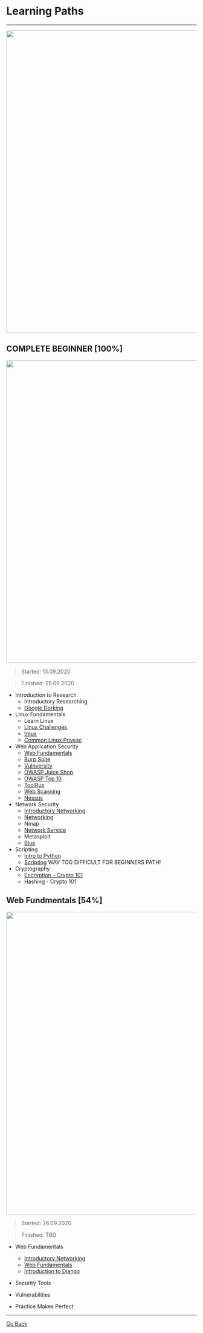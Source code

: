 # Learning Paths
-----------------

<p align="center">
  <img width="800" src="https://github.com/sineczek/TryHackMe/blob/master/images/paths.png">
</p>



## COMPLETE BEGINNER [100%]
<p align="center">
  <img width="800" src="https://raw.githubusercontent.com/sineczek/TryHackMe/master/images/beginner.png">
</p>

> Started: 13.09.2020 

> Finished: 25.09.2020

- Introduction to Research  
	- Introductory Researching
	- [Google Dorking](https://github.com/sineczek/TryHackMe/tree/master/rooms/google_dorking)
- Linux Fundamentals 
	- Learn Linux
	- [Linux Challenges](https://github.com/sineczek/TryHackMe/tree/master/rooms/linux_challenges)
	- [tmux](https://github.com/sineczek/TryHackMe/tree/master/rooms/tmux)
	- [Common Linux Privesc](https://github.com/sineczek/TryHackMe/tree/master/rooms/common_linux_privesc)
- Web Application Security 
	- [Web Fundamentals](https://github.com/sineczek/TryHackMe/tree/master/rooms/web_fundamentls)
	- [Burp Suite](https://github.com/sineczek/TryHackMe/tree/master/rooms/burp_suite)
	- [Vulnversity](https://github.com/sineczek/TryHackMe/tree/master/rooms/vulnversity)
	- [OWASP Juice Shop](https://github.com/sineczek/TryHackMe/tree/master/rooms/owaspjuiceshop)
	- [OWASP Top 10](https://github.com/sineczek/TryHackMe/tree/master/rooms/OWASP_top_10)
	- [ToolRus](https://github.com/sineczek/TryHackMe/tree/master/rooms/toolrus)
	- [Web Scanning](https://github.com/sineczek/TryHackMe/tree/master/rooms/web_scanning)
	- [Nessus](https://github.com/sineczek/TryHackMe/tree/master/rooms/nessus)
- Network Security 
	- [Introductory Networking](https://github.com/sineczek/TryHackMe/tree/master/rooms/introductory_networking)
	- [Networking](https://github.com/sineczek/TryHackMe/tree/master/rooms/networking)
	- Nmap
	- [Network Service](https://github.com/sineczek/TryHackMe/tree/master/rooms/network_services)
	- Metasploit
	- [Blue](https://github.com/sineczek/TryHackMe/tree/master/rooms/blue)
- Scripting
	- [Intro to Python](https://github.com/sineczek/TryHackMe/tree/master/rooms/intro_to_python)
	- [Scripting](https://github.com/sineczek/TryHackMe/tree/master/rooms/scipting) WAY TOO DIFFICULT FOR BEGINNERS PATH!
- Cryptography
	- [Encryption - Crypto 101](https://github.com/sineczek/TryHackMe/tree/master/rooms/encryption101)
	- Hashing - Crypto 101

## Web Fundmentals [54%]
<p align="center">
  <img width="800" src="https://github.com/sineczek/TryHackMe/blob/master/iamges/webfundmentals.png">
</p>

> Started: 26.09.2020 

> Finished: TBD

- Web Fundamentals
	- [Introductory Networking](https://github.com/sineczek/TryHackMe/tree/master/rooms/introductory_networking)
	- [Web Fundamentals](https://github.com/sineczek/TryHackMe/tree/master/rooms/web_fundamentals)
	- [Introduction to Django](https://github.com/sineczek/TryHackMe/tree/master/rooms/introduction_to_django)
- Security Tools

- Vulnerabilities

- Practice Makes Perfect


----------------
[Go Back](https://github.com/sineczek/TryHackMe)